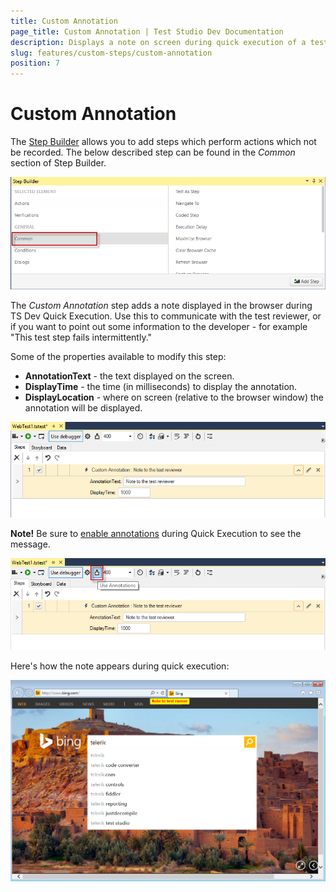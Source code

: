 ```yaml
---
title: Custom Annotation
page_title: Custom Annotation | Test Studio Dev Documentation
description: Displays a note on screen during quick execution of a test.
slug: features/custom-steps/custom-annotation
position: 7
---
```

# Custom Annotation

The <a href="/features/recorder/step-builder" target="_blank">Step Builder</a> allows you to add steps which perform actions which not be recorded. The below described step can be found in the _Common_ section of Step Builder.

![Common Section](images/step-builder-common.png)

The _Custom Annotation_ step adds a note displayed in the browser during TS Dev Quick Execution. Use this to communicate with the test reviewer, or if you want to point out some information to the developer - for example "This test step fails intermittently."

Some of the properties available to modify this step:

* **AnnotationText** - the text displayed on the screen.
* **DisplayTime** - the time (in milliseconds) to display the annotation.
* **DisplayLocation** - where on screen (relative to the browser window) the annotation will be displayed.

![Custom Annotation Step](images/custom-annotation-step.png)

__Note!__ Be sure to <a href="/features/test-execution/quick-execution#execute-with-annotation" target="_blank">enable annotations</a> during Quick Execution to see the message.

![Enable Annotation](images/enable-annotations.png)

Here's how the note appears during quick execution:

![Custom Annotation](images/custom-annotation-view.png)